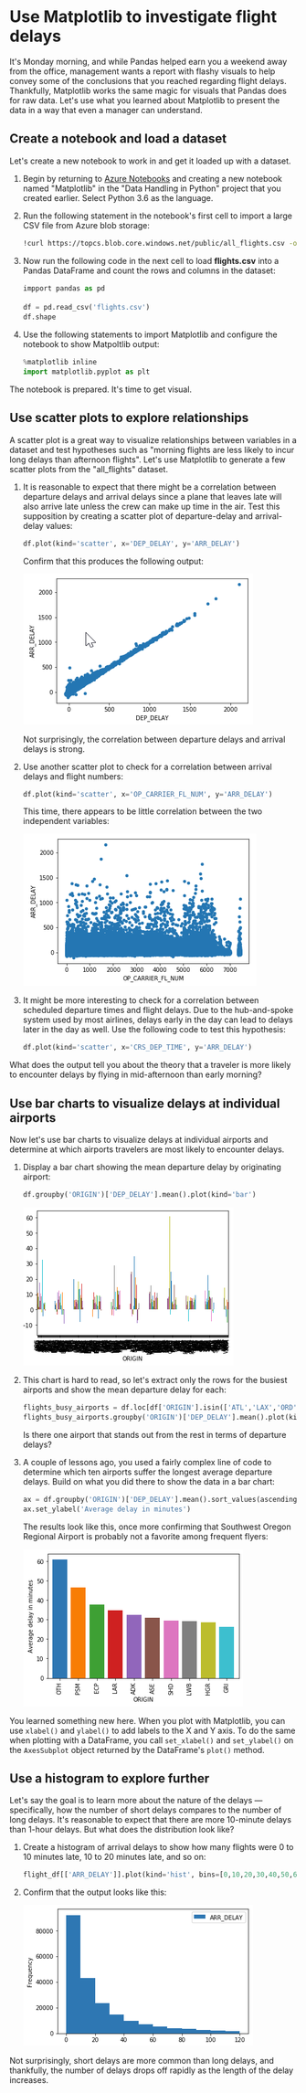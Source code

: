 # Use Matplotlib to investigate flight delays

It's Monday morning, and while Pandas helped earn you a weekend away from the office, management wants a report with flashy visuals to help convey some of the conclusions that you reached regarding flight delays. Thankfully, Matplotlib works the same magic for visuals that Pandas does for raw data. Let's use what you learned about Matplotlib to present the data in a way that even a manager can understand.

## Create a notebook and load a dataset

Let's create a new notebook to work in and get it loaded up with a dataset.

1. Begin by returning to [Azure Notebooks](https://notebooks.azure.com) and creating a new notebook named "Matplotlib" in the "Data Handling in Python" project that you created earlier. Select Python 3.6 as the language.

1. Run the following statement in the notebook's first cell to import a large CSV file from Azure blob storage:

	```bash
	!curl https://topcs.blob.core.windows.net/public/all_flights.csv -o flights.csv
	```

1. Now run the following code in the next cell to load **flights.csv** into a Pandas DataFrame and count the rows and columns in the dataset:

	```python
	impport pandas as pd

	df = pd.read_csv('flights.csv')
	df.shape
	```

1. Use the following statements to import Matplotlib and configure the notebook to show Matpoltlib output:

	```python
	%matplotlib inline
	import matplotlib.pyplot as plt
	```

The notebook is prepared. It's time to get visual.

## Use scatter plots to explore relationships

A scatter plot is a great way to visualize relationships between variables in a dataset and test hypotheses such as "morning flights are less likely to incur long delays than afternoon flights". Let's use Matplotlib to generate a few scatter plots from the "all_flights" dataset.

1. It is reasonable to expect that there might be a correlation between departure delays and arrival delays since a plane that leaves late will also arrive late unless the crew can make up time in the air. Test this supposition by creating a scatter plot of departure-delay and arrival-delay values:

	```python
	df.plot(kind='scatter', x='DEP_DELAY', y='ARR_DELAY')
	```

	Confirm that this produces the following output:

	![Plotting departure delays and arrival delays](media/ScatterPlotArrivalDepartureDelay.png) 

	Not surprisingly, the correlation between departure delays and arrival delays is strong.

1. Use another scatter plot to check for a correlation between arrival delays and flight numbers:

	```python
	df.plot(kind='scatter', x='OP_CARRIER_FL_NUM', y='ARR_DELAY')
	```

	This time, there appears to be little correlation between the two independent variables:

	![Plotting flight numbers and arrival delays](media/ScatterPlotFlightNumDelay.png)

1. It might be more interesting to check for a correlation between scheduled departure times and flight delays. Due to the hub-and-spoke system used by most airlines, delays early in the day can lead to delays later in the day as well. Use the following code to test this hypothesis:

	```python
	df.plot(kind='scatter', x='CRS_DEP_TIME', y='ARR_DELAY')
	```

What does the output tell you about the theory that a traveler is more likely to encounter delays by flying in mid-afternoon than early morning?

## Use bar charts to visualize delays at individual airports

Now let's use bar charts to visualize delays at individual airports and determine at which airports travelers are most likely to encounter delays. 

1. Display a bar chart showing the mean departure delay by originating airport:

	```python
	df.groupby('ORIGIN')['DEP_DELAY'].mean().plot(kind='bar')
	```

	![Plotting departure delays by airport](media/barchartdelaysAllairports.png)  

1. This chart is hard to read, so let's extract only the rows for the busiest airports and show the mean departure delay for each: 

	```python
	flights_busy_airports = df.loc[df['ORIGIN'].isin(['ATL','LAX','ORD','DFW','JFK'])]
	flights_busy_airports.groupby('ORIGIN')['DEP_DELAY'].mean().plot(kind='bar')
	```

	Is there one airport that stands out from the rest in terms of departure delays?

1. A couple of lessons ago, you used a fairly complex line of code to determine which ten airports suffer the longest average departure delays. Build on what you did there to show the data in a bar chart:

	```python
	ax = df.groupby('ORIGIN')['DEP_DELAY'].mean().sort_values(ascending=False).head(10).plot(kind='bar', width=0.8)
	ax.set_ylabel('Average delay in minutes')
	```

	The results look like this, once more confirming that Southwest Oregon Regional Airport is probably not a favorite among frequent flyers:

	![Airports with the longest average departure delays](media/worst-airports-plot.png) 

You learned something new here. When you plot with Matplotlib, you can use `xlabel()` and `ylabel()` to add labels to the X and Y axis. To do the same when plotting with a DataFrame, you call `set_xlabel()` and `set_ylabel()` on the `AxesSubplot` object returned by the DataFrame's `plot()` method.

## Use a histogram to explore further

Let's say the goal is to learn more about the nature of the delays — specifically, how the number of short delays compares to the number of long delays. It's reasonable to expect that there are more 10-minute delays than 1-hour delays. But what does the distribution look like? 

1. Create a histogram of arrival delays to show how many flights were 0 to 10 minutes late, 10 to 20 minutes late, and so on:

	```python
	flight_df[['ARR_DELAY']].plot(kind='hist', bins=[0,10,20,30,40,50,60,70,80,90,100,110,120])
	```

1. Confirm that the output looks like this:

	![Flight delay histogram](media/hist-delay.png)

Not surprisingly, short delays are more common than long delays, and thankfully, the number of delays drops off rapidly as the length of the delay increases.